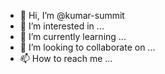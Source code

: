 - 👋 Hi, I’m @kumar-summit
- 👀 I’m interested in ...
- 🌱 I’m currently learning ...
- 💞️ I’m looking to collaborate on ...
- 📫 How to reach me ...

<!---
kumar-summit/kumar-summit is a ✨ special ✨ repository because its `README.md` (this file) appears on your GitHub profile.
You can click the Preview link to take a look at your changes.
--->
